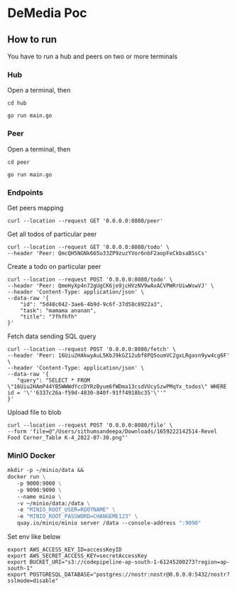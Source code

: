 # DeMedia Poc

## How to run

You have to run a hub and peers on two or more terminals

### Hub

Open a terminal, then

```shell
cd hub
```
```shell
go run main.go
```

### Peer

Open a terminal, then

```shell
cd peer
```
```shell
go run main.go
```

### Endpoints

Get peers mapping
```shell
curl --location --request GET '0.0.0.0:8080/peer'
```

Get all todos of particular peer
```shell
curl --location --request GET '0.0.0.0:8080/todo' \
--header 'Peer: QmcQH5NGNk665u33ZP9zuzYVor6nbF2aopFeCkbsaBSsCs'
```

Create a todo on particular peer
```shell
curl --location --request POST '0.0.0.0:8080/todo' \
--header 'Peer: QmeHyXp4n72gUgCK6je9jcHVzNV9wAxACVPWRrUiwWswVJ' \
--header 'Content-Type: application/json' \
--data-raw '{
    "id": "5d48c042-3ae6-4b9d-9c6f-37d58c8922a3",
    "task": "mamama ananan",
    "title": "7fhfhfh"
}'
```

Fetch data sending SQL query
```shell
curl --location --request POST '0.0.0.0:8080/fetch' \
--header 'Peer: 16Uiu2HAkwyAuL5KbJ9kGZ12ubf8PQ5oumVC2gxLRgasn9yw4cg6F' \
--header 'Content-Type: application/json' \
--data-raw '{
   "query": "SELECT * FROM \"16Uiu2HAmP44YB5WWWdYccDYRzByum6fWDma13csdVUcySzwPMqYx_todos\" WHERE id = '\''6337c26a-f59d-4830-840f-91ff4918bc35'\''"
}'
```

Upload file to blob
```shell
curl --location --request POST '0.0.0.0:8080/file' \
--form 'file=@"/Users/sithumsandeepa/Downloads/1659222142514-Revel Food Corner_Table K-4_2022-07-30.png"'
```

### MinIO Docker

```dockerfile
mkdir -p ~/minio/data &&
docker run \
   -p 9000:9000 \
   -p 9090:9090 \
   --name minio \
   -v ~/minio/data:/data \
   -e "MINIO_ROOT_USER=ROOTNAME" \
   -e "MINIO_ROOT_PASSWORD=CHANGEME123" \
   quay.io/minio/minio server /data --console-address ":9090"
```

Set env like below

```shell
export AWS_ACCESS_KEY_ID=accessKeyID
export AWS_SECRET_ACCESS_KEY=secretAccessKey
export BUCKET_URI="s3://codepipeline-ap-south-1-61245200273?region=ap-south-1"
export POSTGRESQL_DATABASE="postgres://nostr:nostr@0.0.0.0:5432/nostr?sslmode=disable"
```
